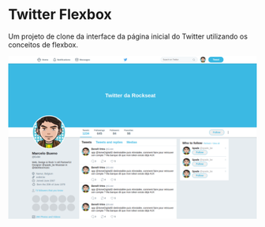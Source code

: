 # Twitter Flexbox

Um projeto de clone da interface da página inicial do Twitter utilizando os conceitos de flexbox.

![alt text](images/readme-image.png "Twitter Flexbox")
